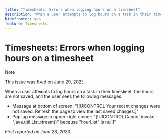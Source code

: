 ```yaml
---
title: "Timesheets: Errors when logging hours on a timesheet"
description: "When a user attempts to log hours on a task in their timesheet, the hours are not saved, and the user sees error messages."
hidefromtoc: yes
feature: Timesheets
---
```


# Timesheets: Errors when logging hours on a timesheet

>[!NOTE]
>
>This issue was fixed on June 29, 2023.

When a user attempts to log hours on a task in their timesheet, the hours are not saved, and the user sees the following messages:

* Message at bottom of screen: "[!UICONTROL Your recent changes were not saved. Refresh the page to view the last saved changes.]"
* Pop-up message in upper-right corner: "[!UICONTROL Cannot invoke "java.util.List.stream()" because "hourList" is null]"

_First reported on June 23, 2023._

